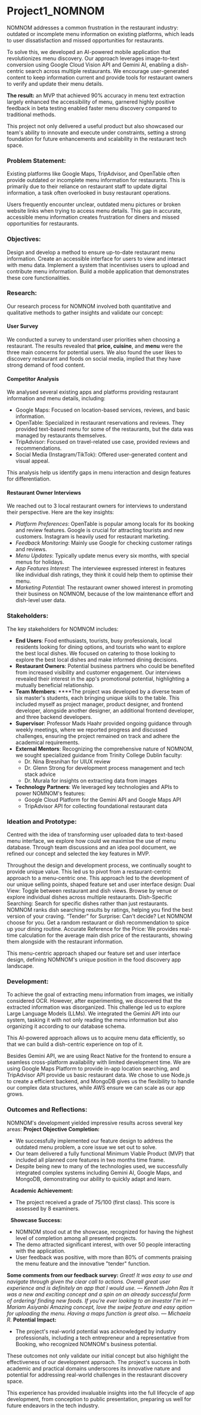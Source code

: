 # Project1_NOMNOM
NOMNOM addresses a common frustration in the restaurant industry: outdated or incomplete menu information on existing platforms, which leads to user dissatisfaction and missed opportunities for restaurants.

To solve this, we developed an AI-powered mobile application that revolutionizes menu discovery. Our approach leverages image-to-text conversion using Google Cloud Vision API and Gemini AI, enabling a dish-centric search across multiple restaurants. We encourage user-generated content to keep information current and provide tools for restaurant owners to verify and update their menu details.

**The result:**
an MVP that achieved 90% accuracy in menu text extraction
largely enhanced the accessibility of menu, garnered highly positive feedback in beta testing
enabled faster menu discovery compared to traditional methods.

This project not only delivered a useful product but also showcased our team's ability to innovate and execute under constraints, setting a strong foundation for future enhancements and scalability in the restaurant tech space.
### Problem Statement:
Existing platforms like Google Maps, TripAdvisor, and OpenTable often provide outdated or incomplete menu information for restaurants. This is primarily due to their reliance on restaurant staff to update digital information, a task often overlooked in busy restaurant operations.

Users frequently encounter unclear, outdated menu pictures or broken website links when trying to access menu details. This gap in accurate, accessible menu information creates frustration for diners and missed opportunities for restaurants.
### Objectives:
Design and develop a method to ensure up-to-date restaurant menu information.
Create an accessible interface for users to view and interact with menu data.
Implement a system that incentivises users to upload and contribute menu information.
Build a mobile application that demonstrates these core functionalities.
### Research:
Our research process for NOMNOM involved both quantitative and qualitative methods to gather insights and validate our concept:
#### User Survey
We conducted a survey to understand user priorities when choosing a restaurant. The results revealed that **price, cuisine**, and **menu** were the three main concerns for potential users. We also found the user likes to discovery restaurant and foods on social media, implied that they have strong demand of food content.
#### Competitor Analysis
We analysed several existing apps and platforms providing restaurant information and menu details, including:
* Google Maps: Focused on location-based services, reviews, and basic information.
* OpenTable: Specialized in restaurant reservations and reviews. They provided text-based menu for some of the restaurants, but the data was managed by restaurants themselves.
* TripAdvisor: Focused on travel-related use case, provided reviews and recommendations.
* Social Media (Instagram/TikTok): Offered user-generated content and visual appeal.

This analysis help us identify gaps in menu interaction and design features for differentiation.
#### Restaurant Owner Interviews
We reached out to 3 local restaurant owners for interviews to understand their perspective. Here are the key insights:
* *Platform Preferences*: OpenTable is popular among locals for its booking and review features. Google is crucial for attracting tourists and new customers. Instagram is heavily used for restaurant marketing.
* *Feedback Monitoring*: Mainly use Google for checking customer ratings and reviews.
* *Menu Updates*: Typically update menus every six months, with special menus for holidays.
* *App Features Interest*: The interviewee expressed interest in features like individual dish ratings, they think it could help them to optimise their menu.
* *Marketing Potential*: The restaurant owner showed interest in promoting their business on NOMNOM, because of the low maintenance effort and dish-level user data.
### Stakeholders:
The key stakeholders for NOMNOM includes:
* **End Users**: Food enthusiasts, tourists, busy professionals, local residents looking for dining options, and tourists who want to explore the best local dishes. We focused on catering to those looking to explore the best local dishes and make informed dining decisions.
* **Restaurant Owners**: Potential business partners who could be benefited from increased visibility and customer engagement. Our interviews revealed their interest in the app's promotional potential, highlighting a mutually beneficial relationship.
* **Team Members**: ****The project was developed by a diverse team of six master's students, each bringing unique skills to the table. This included myself as project manager, product designer, and frontend developer, alongside another designer, an additional frontend developer, and three backend developers.
* **Supervisor**: Professor Mads Haahr provided ongoing guidance through weekly meetings, where we reported progress and discussed challenges, ensuring the project remained on track and adhere the academical requirements.
* **External Mentors**: Recognizing the comprehensive nature of NOMNOM, we sought specialized guidance from Trinity College Dublin faculty:
  * Dr. Nina Bresnihan for UIUX review
  * Dr. Glenn Strong for development process management and tech stack advice
  * Dr. Murala for insights on extracting data from images
* **Technology Partners**: We leveraged key technologies and APIs to power NOMNOM's features:
  * Google Cloud Platform for the Gemini API and Google Maps API
  * TripAdvisor API for collecting foundational restaurant data

### Ideation and Prototype:
Centred with the idea of transforming user uploaded data to text-based menu interface, we explore how could we maximise the use of menu database. Through team discussions and an idea pool document, we refined our concept and selected the key features in MVP.

Throughout the design and development process, we continually sought to provide unique value. This led us to pivot from a restaurant-centric approach to a menu-centric one. This approach led to the development of our unique selling points, shaped feature set and user interface design:
Dual View: Toggle between restaurant and dish views. Browse by venue or explore individual dishes across multiple restaurants.
Dish-Specific Searching: Search for specific dishes rather than just restaurants. NOMNOM ranks dish searching results by ratings, helping you find the best version of your craving.
“Tender” for Surprise: Can't decide? Let NOMNOM choose for you. Get a random restaurant or dish recommendation to spice up your dining routine.
Accurate Reference for the Price: We provides real-time calculation for the average main dish price of the restaurants, showing them alongside with the restaurant information.

This menu-centric approach shaped our feature set and user interface design, defining NOMNOM's unique position in the food discovery app landscape.
### Development:
To achieve the goal of extracting menu information from images, we initially considered OCR. However, after experimenting, we discovered that the extracted information was disorganized.
This challenge led us to explore Large Language Models (LLMs). We integrated the Gemini API into our system, tasking it with not only reading the menu information but also organizing it according to our database schema.

This AI-powered approach allows us to acquire menu data efficiently, so that we can build a dish-centric experience on top of it.

Besides Gemini API, we are using React Native for the frontend to ensure a seamless cross-platform availability with limited development time. We are using Google Maps Platform to provide in-app location searching, and TripAdvisor API provide us basic restaurant data. We chose to use Node.js to create a efficient backend, and MongoDB gives us the flexibility to handle our complex data structures, while AWS ensure we can scale as our app grows.
### Outcomes and Reflections:
NOMNOM's development yielded impressive results across several key areas:
**Project Objective Completion:**
* We successfully implemented our feature design to address the outdated menu problem, a core issue we set out to solve.
* Our team delivered a fully functional Minimum Viable Product (MVP) that included all planned core features in two months time frame.
* Despite being new to many of the technologies used, we successfully integrated complex systems including Gemini AI, Google Maps, and MongoDB, demonstrating our ability to quickly adapt and learn.

⠀**Academic Achievement:**
* The project received a grade of 75/100 (first class). This score is assessed by 8 examiners.

⠀**Showcase Success:**
* NOMNOM stood out at the showcase, recognized for having the highest level of completion among all presented projects.
* The demo attracted significant interest, with over 50 people interacting with the application.
* User feedback was positive, with more than 80% of comments praising the menu feature and the innovative "tender" function.

**Some comments from our feedback survey:**
*Great! It was easy to use and navigate through given the clear call to actions. Overall great user experience and is definitely an app that I would use. — Kenneth John Ras*
*It was a new and exciting concept and a spin on an already successful form of ordering/ finding new foods. If you’re ever looking to an investor I’m in! — Mariam Asiyanbi*
*Amazing concept, love the swipe feature and easy option for uploading the menu. Having a maps function is great also. — Michaela R.*
**Potential Impact:**
* The project's real-world potential was acknowledged by industry professionals, including a tech entrepreneur and a representative from Booking, who recognized NOMNOM's business potential.

These outcomes not only validate our initial concept but also highlight the effectiveness of our development approach. The project's success in both academic and practical domains underscores its innovative nature and potential for addressing real-world challenges in the restaurant discovery space.

This experience has provided invaluable insights into the full lifecycle of app development, from conception to public presentation, preparing us well for future endeavors in the tech industry.
